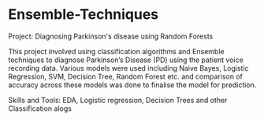 # Ensemble-Techniques

Project: Diagnosing Parkinson's disease using Random Forests

This project involved using classification algorithms and Ensemble techniques to diagnose Parkinson’s Disease (PD) using the patient voice recording data. Various models were used including Naive Bayes, Logistic Regression, SVM, Decision Tree, Random Forest etc. and comparison of accuracy across these models was done to finalise the model for prediction.

Skills and Tools:
EDA, Logistic regression, Decision Trees and other Classification alogs

